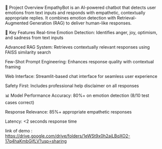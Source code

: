 📖 Project Overview
EmpathyBot is an AI-powered chatbot that detects user emotions from text inputs and responds with empathetic, contextually appropriate replies. It combines emotion detection with Retrieval-Augmented Generation (RAG) to deliver human-like responses.

🚀 Key Features
Real-time Emotion Detection: Identifies anger, joy, optimism, and sadness from text inputs

Advanced RAG System: Retrieves contextually relevant responses using FAISS similarity search

Few-Shot Prompt Engineering: Enhances response quality with contextual framing

Web Interface: Streamlit-based chat interface for seamless user experience

Safety First: Includes professional help disclaimer on all responses

📊 Model Performance
Accuracy: 80%+ on emotion detection (8/10 test cases correct)

Response Relevance: 85%+ appropriate empathetic responses

Latency: <2 seconds response time

link of demo :
https://drive.google.com/drive/folders/1eWSt9x0h2ajLBqXO2-17q4haKmbGjfLV?usp=sharing
